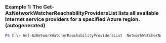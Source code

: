 ### Example 1: The Get-AzNetworkWatcherReachabilityProvidersList lists all available internet service providers for a specified Azure region. (autogenerated)
```powershell
PS C:\> Get-AzNetworkWatcherReachabilityProvidersList -NetworkWatcherName NetworkWatcher_centraluseuap -ResourceGroupName MyResourceGroup
```

